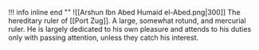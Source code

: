 !!! info inline end ""
	![[Arshun Ibn Abed Humaid el-Abed.png|300]]
The hereditary ruler of [[Port Zug]]. A large, somewhat rotund, and mercurial ruler. He is largely dedicated to his own pleasure and attends to his duties only with passing attention, unless they catch his interest.

